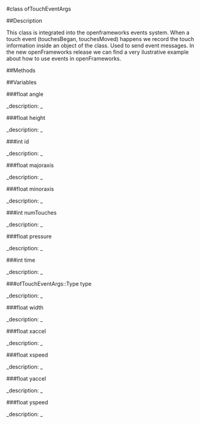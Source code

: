 #class ofTouchEventArgs


##Description


This class is integrated into the openframeworks events system. When a touch event (touchesBegan, touchesMoved) happens we record the touch information inside an object of the class. Used to send event messages. In the new openFrameworks release we can find a very ilustrative example about how to use events in openFrameworks.






##Methods



##Variables



###float angle

<!--
_name: angle_
_type: float_
_access: public_
_version_started: 0073_
_version_deprecated: _
_summary: _
_visible: True_
_constant: True_
_advanced: False_
-->

_description: _







<!----------------------------------------------------------------------------->

###float height

<!--
_name: height_
_type: float_
_access: public_
_version_started: 0073_
_version_deprecated: _
_summary: _
_visible: True_
_constant: True_
_advanced: False_
-->

_description: _







<!----------------------------------------------------------------------------->

###int id

<!--
_name: id_
_type: int_
_access: public_
_version_started: 0073_
_version_deprecated: _
_summary: _
_visible: True_
_constant: True_
_advanced: False_
-->

_description: _







<!----------------------------------------------------------------------------->

###float majoraxis

<!--
_name: majoraxis_
_type: float_
_access: public_
_version_started: 0073_
_version_deprecated: _
_summary: _
_visible: True_
_constant: True_
_advanced: False_
-->

_description: _







<!----------------------------------------------------------------------------->

###float minoraxis

<!--
_name: minoraxis_
_type: float_
_access: public_
_version_started: 0073_
_version_deprecated: _
_summary: _
_visible: True_
_constant: True_
_advanced: False_
-->

_description: _







<!----------------------------------------------------------------------------->

###int numTouches

<!--
_name: numTouches_
_type: int_
_access: public_
_version_started: 0073_
_version_deprecated: _
_summary: _
_visible: True_
_constant: True_
_advanced: False_
-->

_description: _







<!----------------------------------------------------------------------------->

###float pressure

<!--
_name: pressure_
_type: float_
_access: public_
_version_started: 0073_
_version_deprecated: _
_summary: _
_visible: True_
_constant: True_
_advanced: False_
-->

_description: _







<!----------------------------------------------------------------------------->

###int time

<!--
_name: time_
_type: int_
_access: public_
_version_started: 0073_
_version_deprecated: _
_summary: _
_visible: True_
_constant: True_
_advanced: False_
-->

_description: _







<!----------------------------------------------------------------------------->

###ofTouchEventArgs::Type type

<!--
_name: type_
_type: ofTouchEventArgs::Type_
_access: public_
_version_started: 0073_
_version_deprecated: _
_summary: _
_visible: True_
_constant: True_
_advanced: False_
-->

_description: _







<!----------------------------------------------------------------------------->

###float width

<!--
_name: width_
_type: float_
_access: public_
_version_started: 0073_
_version_deprecated: _
_summary: _
_visible: True_
_constant: True_
_advanced: False_
-->

_description: _







<!----------------------------------------------------------------------------->

###float xaccel

<!--
_name: xaccel_
_type: float_
_access: public_
_version_started: 0073_
_version_deprecated: _
_summary: _
_visible: True_
_constant: True_
_advanced: False_
-->

_description: _







<!----------------------------------------------------------------------------->

###float xspeed

<!--
_name: xspeed_
_type: float_
_access: public_
_version_started: 0073_
_version_deprecated: _
_summary: _
_visible: True_
_constant: True_
_advanced: False_
-->

_description: _







<!----------------------------------------------------------------------------->

###float yaccel

<!--
_name: yaccel_
_type: float_
_access: public_
_version_started: 0073_
_version_deprecated: _
_summary: _
_visible: True_
_constant: True_
_advanced: False_
-->

_description: _







<!----------------------------------------------------------------------------->

###float yspeed

<!--
_name: yspeed_
_type: float_
_access: public_
_version_started: 0073_
_version_deprecated: _
_summary: _
_visible: True_
_constant: True_
_advanced: False_
-->

_description: _







<!----------------------------------------------------------------------------->

